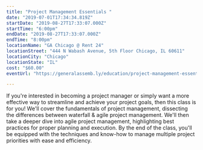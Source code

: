 ```yaml
---
title: "Project Management Essentials "
date: "2019-07-01T17:34:34.819Z"
startDate: "2019-08-27T17:33:07.000Z"
startTime: "6:00pm"
endDate: "2019-08-27T17:33:07.000Z"
endTime: "8:00pm"
locationName: "GA Chicago @ Rent 24"
locationStreet: "444 N Wabash Avenue, 5th Floor Chicago, IL 60611"
locationCity: "Chicago"
locationState: "IL"
cost: "$60.00"
eventUrl: "https://generalassemb.ly/education/project-management-essentials/chicago/78021"

---
```


If you're interested in becoming a project manager or simply want a more effective way to streamline and achieve your project goals, then this class is for you! We'll cover the fundamentals of project management, dissecting the differences between waterfall & agile project management. We'll then take a deeper dive into agile project management, highlighting best practices for proper planning and execution. By the end of the class, you'll be equipped with the techniques and know-how to manage multiple project priorities with ease and efficiency.

